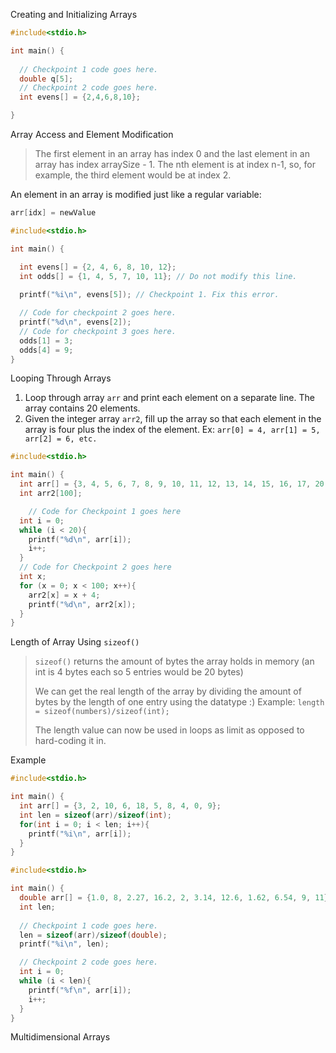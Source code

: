 
Creating and Initializing Arrays
```c
#include<stdio.h>

int main() {
  
  // Checkpoint 1 code goes here.
  double q[5];
  // Checkpoint 2 code goes here.
  int evens[] = {2,4,6,8,10};

}
```


Array Access and Element Modification

> The first element in an array has index 0 and the last element in an array has index arraySize - 1. The nth element is at index n-1, so, for example, the third element would be at index 2.

An element in an array is modified just like a regular variable:
```c
arr[idx] = newValue
```

```c
#include<stdio.h>

int main() {

  int evens[] = {2, 4, 6, 8, 10, 12};
  int odds[] = {1, 4, 5, 7, 10, 11}; // Do not modify this line.
  
  printf("%i\n", evens[5]); // Checkpoint 1. Fix this error.

  // Code for checkpoint 2 goes here.
  printf("%d\n", evens[2]);
  // Code for checkpoint 3 goes here.
  odds[1] = 3;
  odds[4] = 9;
}
```


Looping Through Arrays

1. Loop through array `arr` and print each element on a separate line. The array contains 20 elements.
2. Given the integer array `arr2`, fill up the array so that each element in the array is four plus the index of the element. Ex: `arr[0] = 4, arr[1] = 5, arr[2] = 6, etc.`

```c
#include<stdio.h>

int main() {
  int arr[] = {3, 4, 5, 6, 7, 8, 9, 10, 11, 12, 13, 14, 15, 16, 17, 20, 22, 26, 28, 29};
  int arr2[100];

    // Code for Checkpoint 1 goes here
  int i = 0;
  while (i < 20){
    printf("%d\n", arr[i]);
    i++;
  }
  // Code for Checkpoint 2 goes here
  int x;
  for (x = 0; x < 100; x++){
    arr2[x] = x + 4;
    printf("%d\n", arr2[x]);
  }
}
```


Length of Array Using `sizeof()`

> `sizeof()` returns the amount of bytes the array holds in memory (an int is 4 bytes each so 5 entries would be 20 bytes)
> 
> We can get the real length of the array by dividing the amount of bytes by the length of one entry using the datatype :) Example: `length = sizeof(numbers)/sizeof(int);`
> 
> The length value can now be used in loops as limit as opposed to hard-coding it in.

Example
```c
#include<stdio.h>

int main() {
  int arr[] = {3, 2, 10, 6, 18, 5, 8, 4, 0, 9}; 
  int len = sizeof(arr)/sizeof(int);
  for(int i = 0; i < len; i++){
    printf("%i\n", arr[i]);
  }
}
```

```c
#include<stdio.h>

int main() {
  double arr[] = {1.0, 8, 2.27, 16.2, 2, 3.14, 12.6, 1.62, 6.54, 9, 11};
  int len;
  
  // Checkpoint 1 code goes here.
  len = sizeof(arr)/sizeof(double);
  printf("%i\n", len);

  // Checkpoint 2 code goes here.
  int i = 0;
  while (i < len){
    printf("%f\n", arr[i]);
    i++;
  }
}
```


Multidimensional Arrays